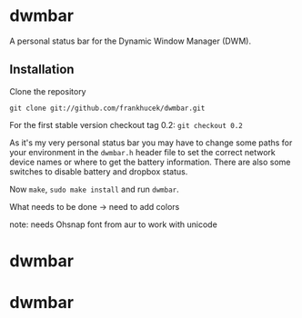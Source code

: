 # dwmbar

A personal status bar for the Dynamic Window Manager (DWM).

## Installation

Clone the repository

```git clone git://github.com/frankhucek/dwmbar.git```

For the first stable version checkout tag 0.2:
`git checkout 0.2`

As it's my very personal status bar you may have to change
some paths for your environment in the `dwmbar.h` header file
to set the correct network device names or where to get the
battery information.
There are also some switches to disable battery and dropbox status.

Now `make`, `sudo make install` and run `dwmbar`.

What needs to be done -> need to add colors

note: needs Ohsnap font from aur to work with unicode

# dwmbar
# dwmbar
